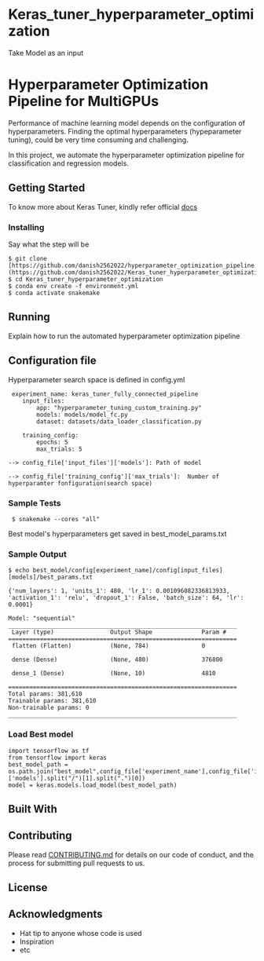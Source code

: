 # Keras_tuner_hyperparameter_optimization
Take Model as an input
# Hyperparameter Optimization Pipeline for MultiGPUs

Performance of machine learning model depends on the configuration of hyperparameters. Finding the optimal hyperparameters (hypeparameter tuning), could be very time consuming and challenging.  

In this project, we automate the hyperparameter optimization pipeline for classification and regression models.



## Getting Started

To know more about Keras Tuner, kindly refer official [docs](https://keras.io/api/keras_tuner/)


### Installing


Say what the step will be

    $ git clone [https://github.com/danish2562022/hyperparameter_optimization_pipeline.git](https://github.com/danish2562022/Keras_tuner_hyperparameter_optimization.git)
    $ cd Keras_tuner_hyperparameter_optimization
    $ conda env create -f environment.yml
    $ conda activate snakemake
   
    



## Running

Explain how to run the automated hyperparameter optimization pipeline


## Configuration file
Hyperparameter search space is defined in config.yml
    
     experiment_name: keras_tuner_fully_connected_pipeline
        input_files:
            app: "hyperparameter_tuning_custom_training.py"
            models: models/model_fc.py
            dataset: datasets/data_loader_classification.py 

        training_config:
            epochs: 5
            max_trials: 5    
  
    --> config_file['input_files']['models']: Path of model

    --> config_file['training_config']['max_trials']:  Number of hyperparamter fonfiguration(search space)

### Sample Tests

     $ snakemake --cores "all"
    
 Best model's hyperparameters get saved in best_model_params.txt
### Sample Output
    
    $ echo best_model/config[experiment_name]/config[input_files][models]/best_params.txt
    
    {'num_layers': 1, 'units_1': 480, 'lr_1': 0.001096082336813933, 'activation_1': 'relu', 'dropout_1': False, 'batch_size': 64, 'lr': 0.0001}

    Model: "sequential"
    _________________________________________________________________
     Layer (type)                Output Shape              Param #   
    =================================================================
     flatten (Flatten)           (None, 784)               0         

     dense (Dense)               (None, 480)               376800    

     dense_1 (Dense)             (None, 10)                4810      

    =================================================================
    Total params: 381,610
    Trainable params: 381,610
    Non-trainable params: 0
    _________________________________________________________________
    
    
   ### Load Best model
   
    import tensorflow as tf
    from tensorflow import keras
    best_model_path = os.path.join("best_model",config_file['experiment_name'],config_file['input_files']['models'].split("/")[1].split(".")[0])
    model = keras.models.load_model(best_model_path)



        

## Built With

 

## Contributing

Please read [CONTRIBUTING.md](CONTRIBUTING.md) for details on our code
of conduct, and the process for submitting pull requests to us.



## License



## Acknowledgments

  - Hat tip to anyone whose code is used
  - Inspiration
  - etc
